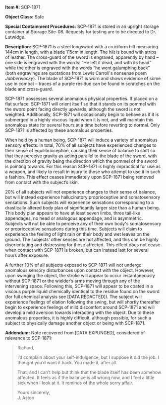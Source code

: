 **Item #:** SCP-1871

**Object Class:** Safe

**Special Containment Procedures:** SCP-1871 is stored in an upright storage container at Storage Site-08. Requests for testing are to be directed to Dr. Lutwidge.

**Description:** SCP-1871 is a steel longsword with a cruciform hilt measuring 144cm in length, with a blade 115cm in length. The hilt is bound with strips of leather. The cross-guard of the sword is engraved, apparently by hand – one side is engraved with the words: “He left it dead, and with its head” while the other is engraved with the words “he went galumphing back” (both engravings are quotations from Lewis Carroll's nonsense poem _Jabberwocky_). The blade of SCP-1871 is worn and shows evidence of some use in combat – traces of a purple residue can be found in scratches on the blade and cross-guard.

SCP-1871 possesses several anomalous physical properties. If placed on a flat surface, SCP-1871 will orient itself so that it stands on its pommel with the sword point facing directly upwards, although the sword is not weighted. Additionally, SCP-1871 will occasionally begin to behave as if it is submerged in a highly viscous liquid when it is not, and will maintain this anomalous state for several hours at a time before reverting to normal. Only SCP-1871 is affected by these anomalous properties.

When held by a human being, SCP-1871 will induce a variety of anomalous sensory effects. In total, 70% of all subjects have experienced changes to their sense of equilibrioception, causing their sense of balance to shift so that they perceive gravity as acting parallel to the blade of the sword, with the direction of gravity being the direction which the pommel of the sword is pointing towards. For this reason SCP-1871 is highly impractical for use as a weapon, and likely to result in injury to those who attempt to use it in such a fashion. This effect ceases immediately upon SCP-1871 being removed from contact with the subject’s skin.

20% of all subjects will not experience changes to their sense of balance, but will instead experience hallucinatory proprioceptive and somatosensory sensations. Such subjects will experience sensations corresponding to a drastically altered body plan of significantly larger size than a human being. This body plan appears to have at least seven limbs, three tail-like appendages, no head or analogous appendage, and is asymmetric. Subjects will not be able to perceive any of their own body's somatosensory or proprioceptive sensations during this time. Subjects will claim to experience the feeling of light rain on their body and wet leaves on the ground. The subjects’ other senses are not affected, and this can be highly disorientating and distressing for those affected. This effect does not cease when contact with SCP-1871 is broken, but can instead last for several hours after exposure.

A further 10% of all subjects exposed to SCP-1871 will not undergo anomalous sensory disturbances upon contact with the object. However, upon swinging the object, the stroke will appear to occur instantaneously without SCP-1871 or the wielder’s arms moving through any of the intervening space. Following this, SCP-1871 will appear to be coated in a viscous purple liquid chemically identical to the residue found on the sword (for full chemical analysis see \[DATA REDACTED\]). The subject will experience feelings of elation following the swing, but will shortly thereafter begin to experience feelings of mild discomfort around SCP-1871 and will develop a mild aversion towards interacting with the object. Due to these anomalous properties, it is highly difficult, although possible, for such a subject to physically damage another object or being with SCP-1871.

**Addendum:** Note recovered from \[DATA EXPUNGED\], considered of relevance to SCP-1871:

> Richard,
> 
> I’d complain about your self-indulgence, but I suppose it did the job. I thought you’d want it back. You made it, after all.
> 
> That, and I can’t help but think that the blade itself has been somehow affected. It feels as if the balance is all wrong now, and I feel a little sick when I look at it. It reminds of the whole sorry affair.
> 
> Yours sincerely,  
> J. Aston